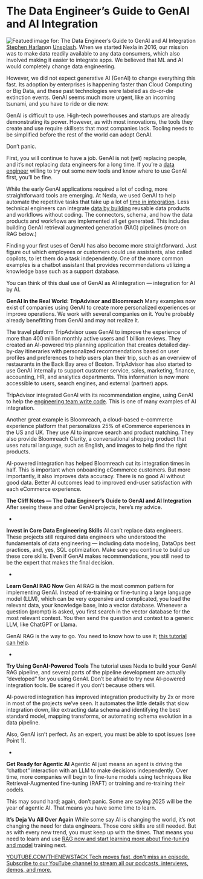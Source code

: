 # The Data Engineer’s Guide to GenAI and AI Integration
![Featued image for: The Data Engineer’s Guide to GenAI and AI Integration](https://cdn.thenewstack.io/media/2025/01/9939e8da-stephen-harlan-a0nub-d0jmo-unsplash-1024x683.jpg)
[Stephen Harlan](https://unsplash.com/@gogostevie?utm_content=creditCopyText&utm_medium=referral&utm_source=unsplash)on
[Unsplash](https://unsplash.com/photos/a-red-dont-panic-sticker-on-a-wall-a0nUb-D0Jmo?utm_content=creditCopyText&utm_medium=referral&utm_source=unsplash).
When we started Nexla in 2016, our mission was to make data readily available to any data consumers, which also involved making it easier to integrate apps. We believed that ML and AI would completely change data engineering.

However, we did not expect generative AI (GenAI) to change everything this fast. Its adoption by enterprises is happening faster than Cloud Computing or Big Data, and these past technologies were labeled as do-or-die extinction events. GenAI seems much more urgent, like an incoming tsunami, and you have to ride or die now.

GenAI is difficult to use. High-tech powerhouses and startups are already demonstrating its power. However, as with most innovations, the tools they create and use require skillsets that most companies lack. Tooling needs to be simplified before the rest of the world can adopt GenAI.

Don’t panic.

First, you will continue to have a job. GenAI is not (yet) replacing people, and it’s not replacing data engineers for a long time. If you’re a [data engineer](https://thenewstack.io/5-python-libraries-every-data-engineer-should-know/) willing to try out some new tools and know where to use GenAI first, you’ll be fine.

While the early GenAI applications required a lot of coding, more straightforward tools are emerging. At Nexla, we used GenAI to help automate the repetitive tasks that take up a lot of [time in integration](https://thenewstack.io/two-times-integration-testing-in-production-has-gone-wrong/). Less technical engineers can integrate [data by building](https://thenewstack.io/how-event-processing-builds-business-speed-and-agility/) reusable data products and workflows without coding. The connectors, schema, and how the data products and workflows are implemented all get generated. This includes building GenAI retrieval augmented generation (RAG) pipelines (more on RAG below.)

Finding your first uses of GenAI has also become more straightforward. Just figure out which employees or customers could use assistants, also called copilots, to let them do a task independently. One of the more common examples is a chatbot assistant that provides recommendations utilizing a knowledge base such as a support database.

You can think of this dual use of GenAI as AI integration — integration for AI by AI.

**GenAI In the Real World: TripAdvisor and Bloomreach**
Many examples now exist of companies using GenAI to create more personalized experiences or improve operations. We work with several companies on it. You’re probably already benefitting from GenAI and may not realize it.

The travel platform TripAdvisor uses GenAI to improve the experience of more than 400 million monthly active users and 1 billion reviews. They created an AI-powered trip planning application that creates detailed day-by-day itineraries with personalized recommendations based on user profiles and preferences to help users plan their trip, such as an overview of restaurants in the Back Bay area of Boston. TripAdvisor has also started to use GenAI internally to support customer service, sales, marketing, finance, accounting, HR, and analytics departments. This information is now more accessible to users, search engines, and external (partner) apps.

TripAdvisor integrated GenAI with its recommendation engine, using GenAI to help the [engineering team write code](https://thenewstack.io/platform-teams-automate-infrastructure-requirement-gathering/). This is one of many examples of AI integration.

Another great example is Bloomreach, a cloud-based e-commerce experience platform that personalizes 25% of eCommerce experiences in the US and UK. They use AI to improve search and product matching. They also provide Bloomreach Clarity, a conversational shopping product that uses natural language, such as English, and images to help find the right products.

AI-powered integration has helped Bloomreach cut its integration times in half. This is important when onboarding eCommerce customers. But more importantly, it also improves data accuracy. There is no good AI without good data. Better AI outcomes lead to improved end-user satisfaction with each eCommerce experience.

**The Cliff Notes — The Data Engineer’s Guide to GenAI and AI Integration**
After seeing these and other GenAI projects, here’s my advice.

-
**Invest in Core Data Engineering Skills**
AI can’t replace data engineers. These projects still required data engineers who understood the fundamentals of data engineering — including data modeling, DataOps best practices, and, yes, SQL optimization. Make sure you continue to build up these core skills. Even if GenAI makes recommendations, you still need to be the expert that makes the final decision.

-
**Learn GenAI RAG Now**
Gen AI RAG is the most common pattern for implementing GenAI. Instead of re-training or fine-tuning a large language model (LLM), which can be very expensive and complicated, you load the relevant data, your knowledge base, into a vector database. Whenever a question (prompt) is asked, you first search in the vector database for the most relevant context. You then send the question and context to a generic LLM, like ChatGPT or Llama.

GenAI RAG is the way to go. You need to know how to use it; [this tutorial can help](https://nexla.com/ai-infrastructure/retrieval-augmented-generation/).

-
**Try Using GenAI-Powered Tools**
The tutorial uses Nexla to build your GenAI RAG pipeline, and several parts of the pipeline development are actually “developed” for you using GenAI. Don’t be afraid to try new AI-powered integration tools. Be scared if you don’t because others will.

AI-powered integration has improved integration productivity by 2x or more in most of the projects we’ve seen. It automates the little details that slow integration down, like extracting data schema and identifying the best standard model, mapping transforms, or automating schema evolution in a data pipeline.

Also, GenAI isn’t perfect. As an expert, you must be able to spot issues (see Point 1).

-
**Get Ready for Agentic AI**
Agentic AI just means an agent is driving the “chatbot” interaction with an LLM to make decisions independently. Over time, more companies will begin to fine-tune models using techniques like Retrieval-Augmented fine-tuning (RAFT) or training and re-training their oodels.

This may sound hard; again, don’t panic. Some are saying 2025 will be the year of agentic AI. That means you have some time to learn.

**It’s Deja Vu All Over Again**
While some say AI is changing the world, it’s not changing the need for data engineers. Those core skills are still needed. But as with every new trend, you must keep up with the times. That means you need to learn and use [RAG now and start learning more about fine-tuning and model](https://thenewstack.io/rag-vs-fine-tuning-models-whats-the-right-approach/) training next.

[
YOUTUBE.COM/THENEWSTACK
Tech moves fast, don't miss an episode. Subscribe to our YouTube
channel to stream all our podcasts, interviews, demos, and more.
](https://youtube.com/thenewstack?sub_confirmation=1)